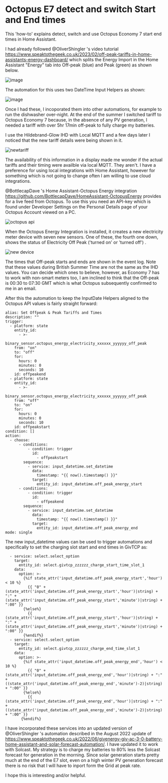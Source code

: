# Octopus E7 detect and switch Start and End times

This 'how-to' explains detect, switch and use Octopus Economy 7 start end times in Home Assistant.

I had already followed @OliverShingler 's video tutorial https://www.speaktothegeek.co.uk/2023/02/off-peak-tariffs-in-home-assistants-energy-dashboard/ which splits the Energy Import in the Home Assistant "Energy" tab into Off-peak (blue) and Peak (green) as shown below.

![image](https://github.com/PhillyGilly/OctopusE7startend/assets/56273663/1a56fbfb-7bb2-48dd-9ea4-dd877ee0f76e)

The automation for this uses two DateTime Input Helpers as shown:

![image](https://github.com/PhillyGilly/OctopusE7startend/assets/56273663/c5a97e63-87f4-4fc2-a478-5cd8b00f6bdb)

Once I had these, I incoporated them into other automations, for example to run the dishwasher over-night.
At the end of the summer I switched tariff to Octopus Economy 7 because, in the absence of any PV generation, I needed a tariff with over 5hr 17min off-peak to fully charge my batteries.

I use the Hildebrand-Glow IHD with Local MQTT and a few days later I noticed that the new tariff details were being shown in it.

![newtariff](https://github.com/PhillyGilly/OctopusE7startend/assets/56273663/135d0d9e-f234-4cfe-ae3b-6c190466a159)

The availability of this information in a display made me wonder if the actual tariffs and their timing were availble via local MQTT. They aren't.
I have a preference for using local integrations with Home Assistant, however for something which is not going to change often I am willing to use cloud integrations.

@BottlecapDave 's Home Assistant-Octopus Energy integration https://github.com/BottlecapDave/HomeAssistant-OctopusEnergy provides for a live feed from Octopus.
To use this you need an API-key which is found under Developer Settings on the Personal Details page of your Octopus Account viewed on a PC.

![octopus api](https://github.com/PhillyGilly/OctopusE7startend/assets/56273663/b4c5eaee-3922-4a69-a105-5f1fd9c3e8bf)

When the Octopus Energy Integration is installed, it creates a new electricity meter device with seven new sensors.  One of these, the fourth one down, shows the status of Electricity Off Peak ('turned on' or 'turned off') .

![new device](https://github.com/PhillyGilly/OctopusE7startend/assets/56273663/0bad4a64-fd36-4bf7-af91-9885dfc65067)

The times that Off-peak starts and ends are shown in the event log. Note that these values during British Summer Time are not the same as the IHD values.
You can decide which ones to believe, however, as Economy 7 has to work with non-smart meters too, I am inclined to think that the Off-peak is 00:30 to 07:30 GMT which is what Octopus subsequently confirmed to me in an email.

After this the automation to keep the InputDate Helpers aligned to the Octopus API values is fairly straight forward:
```
alias: Set Offpeak & Peak Tariffs and Times
description: ""
trigger:
  - platform: state
    entity_id:
      - >-
        binary_sensor.octopus_energy_electricity_xxxxxx_yyyyyy_off_peak
    from: "on"
    to: "off"
    for:
      hours: 0
      minutes: 0
      seconds: 10
    id: offpeakend
  - platform: state
    entity_id:
      - >-
        binary_sensor.octopus_energy_electricity_xxxxxx_yyyyyy_off_peak
    from: "off"
    to: "on"
    for:
      hours: 0
      minutes: 0
      seconds: 10
    id: offpeakstart
condition: []
action:
  - choose:
      - conditions:
          - condition: trigger
            id:
              - offpeakstart
        sequence:
          - service: input_datetime.set_datetime
            data:
              timestamp: "{{ now().timestamp() }}"
            target:
              entity_id: input_datetime.off_peak_energy_start
      - conditions:
          - condition: trigger
            id:
              - offpeakend
        sequence:
          - service: input_datetime.set_datetime
            data:
              timestamp: "{{ now().timestamp() }}"
            target:
              entity_id: input_datetime.off_peak_energy_end
mode: single
```
The new input_datetime values can be used to trigger automations and specifically to set the charging slot start and end times in GivTCP  as:
```
  - service: select.select_option
    target:
      entity_id: select.givtcp_zzzzzz_charge_start_time_slot_1
    data:
      option: >-
        {%if state_attr('input_datetime.off_peak_energy_start','hour') < 10 %}
          {{ "0" + (state_attr('input_datetime.off_peak_energy_start','hour')|string) + ":" + (state_attr('input_datetime.off_peak_energy_start','minute')|string) + ":00" }}
        {%else%}
          {{ (state_attr('input_datetime.off_peak_energy_start','hour')|string) + ":" + (state_attr('input_datetime.off_peak_energy_start','minute')|string) + ":00" }}
        {%endif%}
  - service: select.select_option
    target:
      entity_id: select.givtcp_zzzzzz_charge_end_time_slot_1
    data:
      option: >-
        {%if state_attr('input_datetime.off_peak_energy_end','hour') < 10 %}
          {{ "0" + (state_attr('input_datetime.off_peak_energy_end','hour')|string) + ":" + ((state_attr('input_datetime.off_peak_energy_end','minute')-2)|string) + ":00" }}
        {%else%}
          {{ (state_attr('input_datetime.off_peak_energy_end','hour')|string) + ":" + ((state_attr('input_datetime.off_peak_energy_end','minute')-2)|string) + ":00" }}
       {%endif%}
```
I have incorporated these services into an updated version of @OliverShingler 's automation described in the August 2022 update of https://www.speaktothegeek.co.uk/2022/06/givenergy-giv-ac-3-0-battery-home-assistant-and-solar-forecast-automation/. I have updated it to work with Solcast. My strategy is to charge my batteries to 80% less the Solcast forecast for generation in the morning.  Since solar generation starts pretty much at the end of the E7 slot, even on a high winter PV generation forecast there is no risk that I will have to inport form the Grid at peak rate.

I hope this is interesting and/or helpful.
